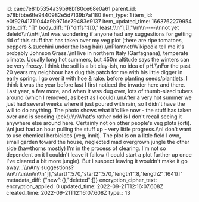 id: caec7e81b5354a39b98bf80ce68e0a61
parent_id: b78bfbbe9fe9440982e5d7139b7af180
item_type: 1
item_id: e0f92941711044a9b971de79483e9137
item_updated_time: 1663762279954
title_diff: "[]"
body_diff: "[{\"diffs\":[[0,\" least.\\\n\"],[1,\"\\\n\\\n----\\\nnot yet deletd\\\n\\\nHi,\\\nI was wondering if anyone had any suggestions for getting rid of this stuff that has taken over my veg plot (there are ripe tomatoes, peppers & zucchini under the long hair).\\\nPlantnet/Wikipedia tell me it's probably Johnson Grass.\\\nI live in northern Italy (Garfagnana), temperate climate. Usually long hot summers, but 450m altitude says the winters can be very freezy. I think the soil is a bit clay-ish, no idea of pH.\\\nFor the past 20 years my neighbour has dug this patch for me with his little digger in early spring. I go over it with hoe & rake. before planting seeds/plantlets. I think it was the year before last I first noticed the invader here and there. Last year, a few more, and when it was dug over, lots of thumb-sized tubers around (which I removed, as best as I could).\\\nAfter a very hot summer we just had several weeks where it just poured with rain, so I didn't have the will to do anything.  The photo shows what it's like now - the stuff has taken over and is seeding (eek!).\\\nWhat's rather odd is I don't recall seeing it anywhere else around here. Certainly not on other people's veg plots (orti). \\\nI just had an hour pulling the stuff up - very little progress.\\\nI don't want to use chemical herbicides (veg, innit). The plot is on a little field I own, small garden toward the house, neglected mad overgrown jungle the other side (hawthorns mostly) I'm in the process of clearing.  I'm not so dependent on it I couldn't leave it fallow (I could start a plot further up once I've cleared a bit more jungle). But I suspect leaving it wouldn't make it go away...\\\nAny suggestions? \\\n\\\n\\\n\\\n\\\n\\\n\"]],\"start1\":570,\"start2\":570,\"length1\":8,\"length2\":1641}]"
metadata_diff: {"new":{},"deleted":[]}
encryption_cipher_text: 
encryption_applied: 0
updated_time: 2022-09-21T12:16:07.608Z
created_time: 2022-09-21T12:16:07.608Z
type_: 13